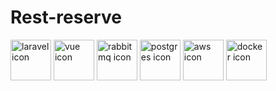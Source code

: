# Rest-reserve

<div>
  <img height="65px" src="https://cdn.jsdelivr.net/gh/devicons/devicon@latest/icons/laravel/laravel-original.svg" alt="laravel icon"/>        
  <img height="65px" src="https://cdn.jsdelivr.net/gh/devicons/devicon@latest/icons/vuejs/vuejs-original.svg" alt="vue icon"/>
  <img height="65px" src="https://cdn.jsdelivr.net/gh/devicons/devicon@latest/icons/rabbitmq/rabbitmq-original.svg" alt="rabbitmq icon"/>
  <img height="65px" src="https://cdn.jsdelivr.net/gh/devicons/devicon@latest/icons/postgresql/postgresql-original.svg" alt="postgres icon"/>
  <img height="65px" src="https://cdn.jsdelivr.net/gh/devicons/devicon@latest/icons/amazonwebservices/amazonwebservices-original-wordmark.svg" alt="aws icon"/>
  <img height="65px" src="https://cdn.jsdelivr.net/gh/devicons/devicon@latest/icons/docker/docker-original-wordmark.svg" alt="docker icon"/>
</div>

